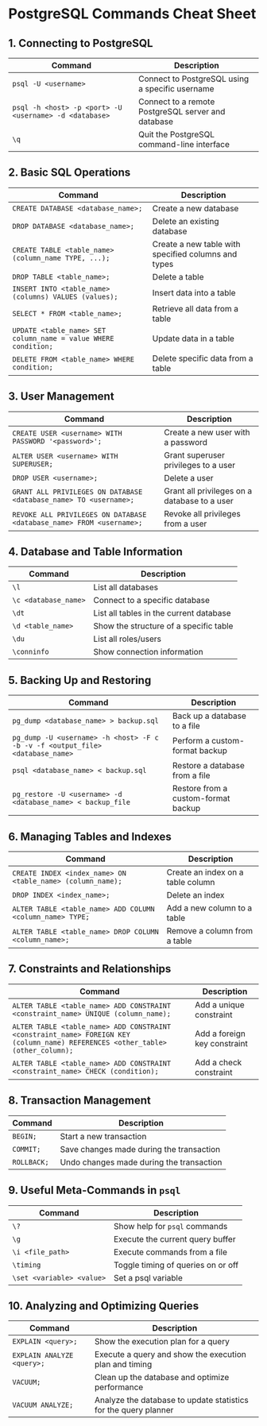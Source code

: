 
# PostgreSQL Commands Cheat Sheet

## 1. Connecting to PostgreSQL
| Command | Description |
| ------- | ----------- |
| `psql -U <username>` | Connect to PostgreSQL using a specific username |
| `psql -h <host> -p <port> -U <username> -d <database>` | Connect to a remote PostgreSQL server and database |
| `\q` | Quit the PostgreSQL command-line interface |

## 2. Basic SQL Operations
| Command | Description |
| ------- | ----------- |
| `CREATE DATABASE <database_name>;` | Create a new database |
| `DROP DATABASE <database_name>;` | Delete an existing database |
| `CREATE TABLE <table_name> (column_name TYPE, ...);` | Create a new table with specified columns and types |
| `DROP TABLE <table_name>;` | Delete a table |
| `INSERT INTO <table_name> (columns) VALUES (values);` | Insert data into a table |
| `SELECT * FROM <table_name>;` | Retrieve all data from a table |
| `UPDATE <table_name> SET column_name = value WHERE condition;` | Update data in a table |
| `DELETE FROM <table_name> WHERE condition;` | Delete specific data from a table |

## 3. User Management
| Command | Description |
| ------- | ----------- |
| `CREATE USER <username> WITH PASSWORD '<password>';` | Create a new user with a password |
| `ALTER USER <username> WITH SUPERUSER;` | Grant superuser privileges to a user |
| `DROP USER <username>;` | Delete a user |
| `GRANT ALL PRIVILEGES ON DATABASE <database_name> TO <username>;` | Grant all privileges on a database to a user |
| `REVOKE ALL PRIVILEGES ON DATABASE <database_name> FROM <username>;` | Revoke all privileges from a user |

## 4. Database and Table Information
| Command | Description |
| ------- | ----------- |
| `\l` | List all databases |
| `\c <database_name>` | Connect to a specific database |
| `\dt` | List all tables in the current database |
| `\d <table_name>` | Show the structure of a specific table |
| `\du` | List all roles/users |
| `\conninfo` | Show connection information |

## 5. Backing Up and Restoring
| Command | Description |
| ------- | ----------- |
| `pg_dump <database_name> > backup.sql` | Back up a database to a file |
| `pg_dump -U <username> -h <host> -F c -b -v -f <output_file> <database_name>` | Perform a custom-format backup |
| `psql <database_name> < backup.sql` | Restore a database from a file |
| `pg_restore -U <username> -d <database_name> < backup_file` | Restore from a custom-format backup |

## 6. Managing Tables and Indexes
| Command | Description |
| ------- | ----------- |
| `CREATE INDEX <index_name> ON <table_name> (column_name);` | Create an index on a table column |
| `DROP INDEX <index_name>;` | Delete an index |
| `ALTER TABLE <table_name> ADD COLUMN <column_name> TYPE;` | Add a new column to a table |
| `ALTER TABLE <table_name> DROP COLUMN <column_name>;` | Remove a column from a table |

## 7. Constraints and Relationships
| Command | Description |
| ------- | ----------- |
| `ALTER TABLE <table_name> ADD CONSTRAINT <constraint_name> UNIQUE (column_name);` | Add a unique constraint |
| `ALTER TABLE <table_name> ADD CONSTRAINT <constraint_name> FOREIGN KEY (column_name) REFERENCES <other_table>(other_column);` | Add a foreign key constraint |
| `ALTER TABLE <table_name> ADD CONSTRAINT <constraint_name> CHECK (condition);` | Add a check constraint |

## 8. Transaction Management
| Command | Description |
| ------- | ----------- |
| `BEGIN;` | Start a new transaction |
| `COMMIT;` | Save changes made during the transaction |
| `ROLLBACK;` | Undo changes made during the transaction |

## 9. Useful Meta-Commands in `psql`
| Command | Description |
| ------- | ----------- |
| `\?` | Show help for `psql` commands |
| `\g` | Execute the current query buffer |
| `\i <file_path>` | Execute commands from a file |
| `\timing` | Toggle timing of queries on or off |
| `\set <variable> <value>` | Set a psql variable |

## 10. Analyzing and Optimizing Queries
| Command | Description |
| ------- | ----------- |
| `EXPLAIN <query>;` | Show the execution plan for a query |
| `EXPLAIN ANALYZE <query>;` | Execute a query and show the execution plan and timing |
| `VACUUM;` | Clean up the database and optimize performance |
| `VACUUM ANALYZE;` | Analyze the database to update statistics for the query planner |

